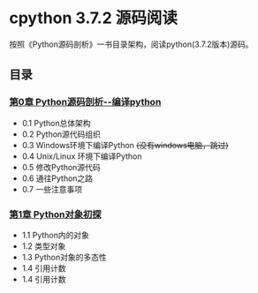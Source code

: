 # cpython 3.7.2 源码阅读


按照《Python源码剖析》一书目录架构，阅读python(3.7.2版本)源码。


## 目录

### [第0章 Python源码剖析--编译python](./page-0.md)

- 0.1 Python总体架构
- 0.2 Python源代码组织
- 0.3 Windows环境下编译Python ~~(没有windows电脑，跳过)~~
- 0.4 Unix/Linux 环境下编译Python
- 0.5 修改Python源代码
- 0.6 通往Python之路
- 0.7 一些注意事项


### [第1章 Python对象初探](./page-1.md)

- 1.1 Python内的对象
- 1.2 类型对象
- 1.3 Python对象的多态性
- 1.4 引用计数
- 1.4 引用计数

